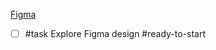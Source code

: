 
[Figma](https://www.figma.com/design/JH5mrnpxqZOSfWTY4u6VQ0/NEW-Seller-Leads-CRM?node-id=853-17863&t=yDwEGVUK1DSoc5Qo-0)

- [ ] #task Explore Figma design #ready-to-start 

